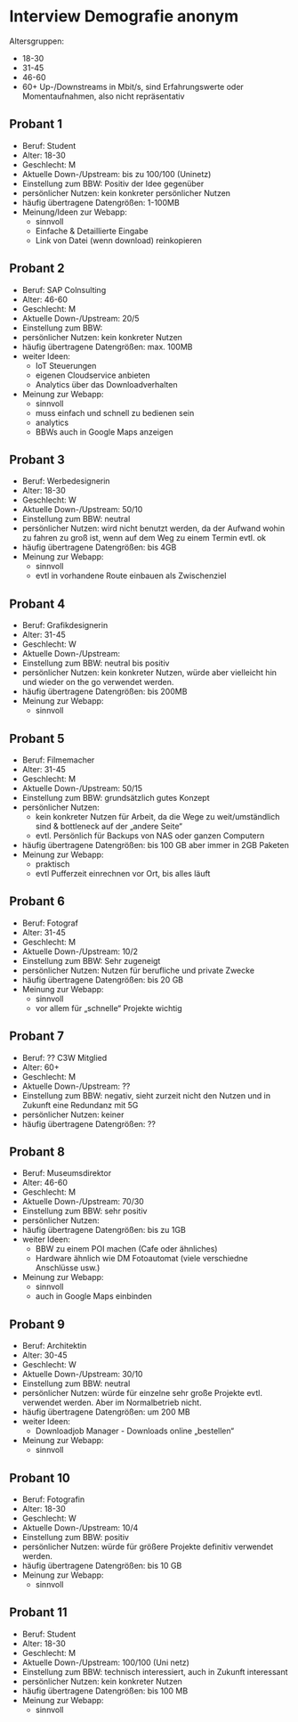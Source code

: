 # Interview Demografie anonym

Altersgruppen:
- 18-30
- 31-45
- 46-60
- 60+
Up-/Downstreams in Mbit/s, sind Erfahrungswerte oder Momentaufnahmen, also nicht repräsentativ 


## Probant 1
- Beruf: Student
- Alter: 18-30
- Geschlecht: M
- Aktuelle Down-/Upstream: bis zu 100/100 (Uninetz)
- Einstellung zum BBW: Positiv der Idee gegenüber
- persönlicher Nutzen: kein konkreter persönlicher Nutzen
- häufig übertragene Datengrößen: 1-100MB
- Meinung/Ideen zur Webapp: 
	- sinnvoll
	- Einfache & Detaillierte Eingabe
	- Link von Datei (wenn download) reinkopieren

## Probant 2
- Beruf: SAP Colnsulting
- Alter: 46-60
- Geschlecht: M
- Aktuelle Down-/Upstream: 20/5
- Einstellung zum BBW: 
-  persönlicher Nutzen: kein konkreter Nutzen
- häufig übertragene Datengrößen: max. 100MB
- weiter Ideen:
	- IoT Steuerungen 
	- eigenen Cloudservice anbieten
	- Analytics über das Downloadverhalten
- Meinung zur Webapp: 
	- sinnvoll
	- muss einfach und schnell zu bedienen sein
	- analytics
	- BBWs auch in Google Maps anzeigen

## Probant 3
- Beruf: Werbedesignerin
- Alter: 18-30
- Geschlecht: W 
- Aktuelle Down-/Upstream: 50/10
- Einstellung zum BBW: neutral
-  persönlicher Nutzen: wird nicht benutzt werden, da der Aufwand wohin zu fahren zu groß ist, wenn auf dem Weg zu einem Termin evtl. ok
- häufig übertragene Datengrößen: bis 4GB
- Meinung zur Webapp: 
	- sinnvoll
	- evtl in vorhandene Route einbauen als Zwischenziel

## Probant 4
- Beruf: Grafikdesignerin
- Alter: 31-45
- Geschlecht: W
- Aktuelle Down-/Upstream: 
- Einstellung zum BBW: neutral bis positiv 
-  persönlicher Nutzen: kein konkreter Nutzen, würde aber vielleicht hin und wieder on the go verwendet werden.
- häufig übertragene Datengrößen: bis 200MB
- Meinung zur Webapp: 
	- sinnvoll

## Probant 5
- Beruf: Filmemacher 
- Alter: 31-45
- Geschlecht: M
- Aktuelle Down-/Upstream: 50/15
- Einstellung zum BBW: grundsätzlich gutes Konzept
-  persönlicher Nutzen: 
	- kein konkreter Nutzen für Arbeit, da die Wege zu weit/umständlich sind & bottleneck auf der „andere Seite“
	- evtl. Persönlich für Backups von NAS oder ganzen Computern
- häufig übertragene Datengrößen: bis 100 GB aber immer in 2GB Paketen
- Meinung zur Webapp: 
	- praktisch
	- evtl Pufferzeit einrechnen vor Ort, bis alles läuft

## Probant 6 
- Beruf: Fotograf
- Alter: 31-45
- Geschlecht: M
- Aktuelle Down-/Upstream: 10/2
- Einstellung zum BBW: Sehr zugeneigt
-  persönlicher Nutzen: Nutzen für berufliche und private Zwecke
- häufig übertragene Datengrößen: bis 20 GB
- Meinung zur Webapp: 
	- sinnvoll
	- vor allem für „schnelle“ Projekte wichtig

## Probant 7
- Beruf: ?? C3W Mitglied 
- Alter: 60+
- Geschlecht: M
- Aktuelle Down-/Upstream: ??
- Einstellung zum BBW: negativ, sieht zurzeit nicht den Nutzen und in Zukunft eine Redundanz mit 5G
-  persönlicher Nutzen: keiner
- häufig übertragene Datengrößen: ??

## Probant 8 
- Beruf: Museumsdirektor
- Alter: 46-60
- Geschlecht: M
- Aktuelle Down-/Upstream: 70/30
- Einstellung zum BBW: sehr positiv
-  persönlicher Nutzen: 
- häufig übertragene Datengrößen: bis zu 1GB
- weiter Ideen:
	-  BBW zu einem POI machen (Cafe oder ähnliches)
	- Hardware ähnlich wie DM Fotoautomat (viele verschiedne Anschlüsse usw.)
- Meinung zur Webapp: 
	- sinnvoll
	- auch in Google Maps einbinden

## Probant 9
- Beruf: Architektin
- Alter: 30-45
- Geschlecht: W
- Aktuelle Down-/Upstream: 30/10
- Einstellung zum BBW: neutral
-  persönlicher Nutzen: würde für einzelne sehr große Projekte evtl. verwendet werden. Aber im Normalbetrieb nicht.
- häufig übertragene Datengrößen: um 200 MB
- weiter Ideen:
	- Downloadjob Manager - Downloads online „bestellen“
- Meinung zur Webapp: 
	- sinnvoll

## Probant 10
- Beruf: Fotografin
- Alter: 18-30
- Geschlecht: W
- Aktuelle Down-/Upstream: 10/4
- Einstellung zum BBW: positiv
-  persönlicher Nutzen: würde für größere Projekte definitiv verwendet werden.
- häufig übertragene Datengrößen: bis 10 GB
- Meinung zur Webapp: 
	- sinnvoll

## Probant 11
- Beruf: Student
- Alter: 18-30
- Geschlecht: M
- Aktuelle Down-/Upstream: 100/100 (Uni netz)
- Einstellung zum BBW: technisch interessiert, auch in Zukunft interessant
-  persönlicher Nutzen: kein konkreter Nutzen 
- häufig übertragene Datengrößen: bis 100 MB
- Meinung zur Webapp: 
	- sinnvoll

